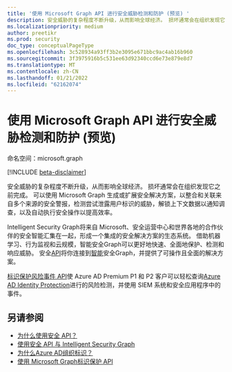 ```yaml
---
title: '使用 Microsoft Graph API 进行安全威胁检测和防护 (预览) '
description: 安全威胁的复杂程度不断升级，从而影响全球经济。 损坏通常会在组织发现它之前完成。 可以使用 Microsoft Graph 生成或扩展安全解决方案，以整合和关联来自多个来源的安全警报，检测尝试泄露用户标识的威胁，解锁上下文数据以通知调查，以及自动执行安全操作以提高效率。
ms.localizationpriority: medium
author: preetikr
ms.prod: security
doc_type: conceptualPageType
ms.openlocfilehash: 3c528934a93ff3b2e3095e671bbc9ac4ab16b960
ms.sourcegitcommit: 3f3975916b5c531ee63d92340ccd6e73e879e8d7
ms.translationtype: MT
ms.contentlocale: zh-CN
ms.lasthandoff: 01/21/2022
ms.locfileid: "62162074"
---
```

# <a name="use-the-microsoft-graph-api-for-security-threat-detection-and-protection-preview"></a>使用 Microsoft Graph API 进行安全威胁检测和防护 (预览) 

命名空间：microsoft.graph

[!INCLUDE [beta-disclaimer](../../includes/beta-disclaimer.md)]

安全威胁的复杂程度不断升级，从而影响全球经济。 损坏通常会在组织发现它之前完成。 可以使用 Microsoft Graph 生成或扩展安全解决方案，以整合和关联来自多个来源的安全警报，检测尝试泄露用户标识的威胁，解锁上下文数据以通知调查，以及自动执行安全操作以提高效率。

Intelligent Security Graph将来自 Microsoft、安全运营中心和世界各地的合作伙伴的安全智能汇集在一起，形成一个集成的安全解决方案的生态系统。 借助机器学习、行为监视和云规模，智能安全Graph可以更好地快速、全面地保护、检测和响应威胁。 安全[API](security-api-overview.md)将你连接到[智能](https://www.microsoft.com/en-us/security/intelligence-security-api)安全Graph，并提供了可操作且全面的解决方案。

[标识保护风险事件 API](identityprotection-overview.md)使 Azure AD Premium P1 和 P2 客户可以轻松查询[Azure AD Identity Protection](/azure/active-directory/active-directory-identityprotection-graph-getting-started)进行的风险检测，并使用 SIEM 系统和安全应用程序中的事件。

## <a name="see-also"></a>另请参阅

- [为什么使用安全 API？](/graph/security-concept-overview#why-use-the-security-api-and-connect-with-microsoft-intelligent-security-graph)
- [使用安全 API 与 Intelligent Security Graph](security-api-overview.md)
- [为什么Azure AD组织标识？](/graph/security-concept-overview#why-use-azure-ad-to-protect-identities-in-your-organization)
- [使用 Microsoft Graph标识保护 API](identityprotection-overview.md)



